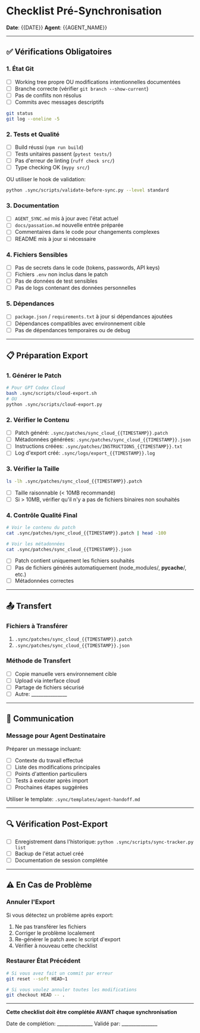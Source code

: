 # Checklist Pré-Synchronisation

**Date**: {{DATE}}
**Agent**: {{AGENT_NAME}}

---

## ✅ Vérifications Obligatoires

### 1. État Git

- [ ] Working tree propre OU modifications intentionnelles documentées
- [ ] Branche correcte (vérifier `git branch --show-current`)
- [ ] Pas de conflits non résolus
- [ ] Commits avec messages descriptifs

```bash
git status
git log --oneline -5
```

### 2. Tests et Qualité

- [ ] Build réussi (`npm run build`)
- [ ] Tests unitaires passent (`pytest tests/`)
- [ ] Pas d'erreur de linting (`ruff check src/`)
- [ ] Type checking OK (`mypy src/`)

OU utiliser le hook de validation:

```bash
python .sync/scripts/validate-before-sync.py --level standard
```

### 3. Documentation

- [ ] `AGENT_SYNC.md` mis à jour avec l'état actuel
- [ ] `docs/passation.md` nouvelle entrée préparée
- [ ] Commentaires dans le code pour changements complexes
- [ ] README mis à jour si nécessaire

### 4. Fichiers Sensibles

- [ ] Pas de secrets dans le code (tokens, passwords, API keys)
- [ ] Fichiers `.env` non inclus dans le patch
- [ ] Pas de données de test sensibles
- [ ] Pas de logs contenant des données personnelles

### 5. Dépendances

- [ ] `package.json` / `requirements.txt` à jour si dépendances ajoutées
- [ ] Dépendances compatibles avec environnement cible
- [ ] Pas de dépendances temporaires ou de debug

---

## 📋 Préparation Export

### 1. Générer le Patch

```bash
# Pour GPT Codex Cloud
bash .sync/scripts/cloud-export.sh
# OU
python .sync/scripts/cloud-export.py
```

### 2. Vérifier le Contenu

- [ ] Patch généré: `.sync/patches/sync_cloud_{{TIMESTAMP}}.patch`
- [ ] Métadonnées générées: `.sync/patches/sync_cloud_{{TIMESTAMP}}.json`
- [ ] Instructions créées: `.sync/patches/INSTRUCTIONS_{{TIMESTAMP}}.txt`
- [ ] Log d'export créé: `.sync/logs/export_{{TIMESTAMP}}.log`

### 3. Vérifier la Taille

```bash
ls -lh .sync/patches/sync_cloud_{{TIMESTAMP}}.patch
```

- [ ] Taille raisonnable (< 10MB recommandé)
- [ ] Si > 10MB, vérifier qu'il n'y a pas de fichiers binaires non souhaités

### 4. Contrôle Qualité Final

```bash
# Voir le contenu du patch
cat .sync/patches/sync_cloud_{{TIMESTAMP}}.patch | head -100

# Voir les métadonnées
cat .sync/patches/sync_cloud_{{TIMESTAMP}}.json
```

- [ ] Patch contient uniquement les fichiers souhaités
- [ ] Pas de fichiers générés automatiquement (node_modules/, __pycache__/, etc.)
- [ ] Métadonnées correctes

---

## 📤 Transfert

### Fichiers à Transférer

1. `.sync/patches/sync_cloud_{{TIMESTAMP}}.patch`
2. `.sync/patches/sync_cloud_{{TIMESTAMP}}.json`

### Méthode de Transfert

- [ ] Copie manuelle vers environnement cible
- [ ] Upload via interface cloud
- [ ] Partage de fichiers sécurisé
- [ ] Autre: _______________

---

## 📝 Communication

### Message pour Agent Destinataire

Préparer un message incluant:

- [ ] Contexte du travail effectué
- [ ] Liste des modifications principales
- [ ] Points d'attention particuliers
- [ ] Tests à exécuter après import
- [ ] Prochaines étapes suggérées

Utiliser le template: `.sync/templates/agent-handoff.md`

---

## 🔍 Vérification Post-Export

- [ ] Enregistrement dans l'historique: `python .sync/scripts/sync-tracker.py list`
- [ ] Backup de l'état actuel créé
- [ ] Documentation de session complétée

---

## ⚠️ En Cas de Problème

### Annuler l'Export

Si vous détectez un problème après export:

1. Ne pas transférer les fichiers
2. Corriger le problème localement
3. Re-générer le patch avec le script d'export
4. Vérifier à nouveau cette checklist

### Restaurer État Précédent

```bash
# Si vous avez fait un commit par erreur
git reset --soft HEAD~1

# Si vous voulez annuler toutes les modifications
git checkout HEAD -- .
```

---

**Cette checklist doit être complétée AVANT chaque synchronisation**

Date de complétion: _______________
Validé par: _______________
